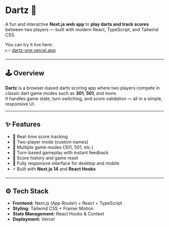 # Dartz 🎯

A fun and interactive **Next.js web app** to **play darts and track scores** between two players — built with modern React, TypeScript, and Tailwind CSS.

You can try it live here:  
👉 [dartz-one.vercel.app](https://dartz-one.vercel.app)

---

## 🕹️ Overview

**Dartz** is a browser-based darts scoring app where two players compete in classic dart game modes such as **301**, **501**, and more.  
It handles game state, turn switching, and score validation — all in a simple, responsive UI.

---

## ✨ Features

- 🧮 Real-time score tracking  
- 👥 Two-player mode (custom names)  
- 🎯 Multiple game modes (301, 501, etc.)  
- 🔁 Turn-based gameplay with instant feedback  
- 💾 Score history and game reset  
- 📱 Fully responsive interface for desktop and mobile  
- ⚡ Built with **Next.js 14** and **React Hooks**

---

## ⚙️ Tech Stack

- **Frontend:** Next.js (App Router) + React + TypeScript  
- **Styling:** Tailwind CSS + Framer Motion  
- **State Management:** React Hooks & Context  
- **Deployment:** Vercel  


